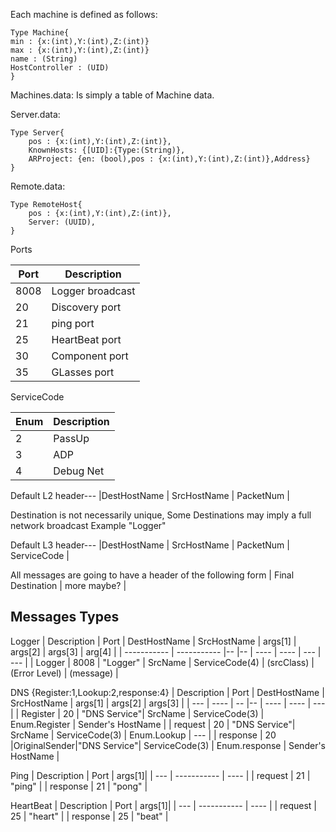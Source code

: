 Each machine is defined as follows:
```
Type Machine{
min : {x:(int),Y:(int),Z:(int)}
max : {x:(int),Y:(int),Z:(int)}
name : (String)
HostController : (UID)
}
```
Machines.data: Is simply a table of Machine data.


Server.data:
```
Type Server{
    pos : {x:(int),Y:(int),Z:(int)},
    KnownHosts: {[UID]:{Type:(String)},
    ARProject: {en: (bool),pos : {x:(int),Y:(int),Z:(int)},Address}
}
```

Remote.data:
```
Type RemoteHost{
    pos : {x:(int),Y:(int),Z:(int)},
    Server: (UUID),
}
```

Ports

| Port | Description |
| --- | ----------- |
| 8008 | Logger broadcast |
| 20   | Discovery port |
| 21   | ping port |
| 25   | HeartBeat port |
| 30 | Component port |
| 35 | GLasses port |

ServiceCode

| Enum | Description |
| ---  | ----------- |
| 2    | PassUp      |
| 3    | ADP         |
| 4    | Debug Net   |

Default L2 header---
|DestHostName  | SrcHostName | PacketNum |

Destination is not necessarily unique, Some Destinations may imply a full network broadcast Example "Logger"

Default L3 header---
|DestHostName  | SrcHostName | PacketNum | ServiceCode |


All messages are going to have a header of the following form
| Final Destination | more maybe? |

Messages Types 
--

Logger
| Description |      Port   | DestHostName  | SrcHostName | args[1]        | args[2]    | args[3]       | arg[4]      |
| ----------- | ----------- |--             |--           | ----           | ----       | ---           | ---         | 
| Logger      | 8008        | "Logger"      | SrcName     | ServiceCode(4) | (srcClass) | (Error Level) | (message)   |

DNS {Register:1,Lookup:2,response:4}
| Description | Port       | DestHostName | SrcHostName | args[1]        | args[2]          | args[3]           |
| ---         | ----       | --           |--           | ----           | ----             | ---               |
| Register    | 20         | "DNS Service"| SrcName     | ServiceCode(3) | Enum.Register    | Sender's HostName |
| request     | 20         | "DNS Service"| SrcName     | ServiceCode(3) | Enum.Lookup      | ---               |
| response    | 20         |OriginalSender|"DNS Service"| ServiceCode(3) | Enum.response    | Sender's HostName |



Ping
| Description   | Port        | args[1]|
| ---           | ----------- | ---- |
| request       | 21          | "ping" |
| response      | 21          |  "pong" |

HeartBeat
| Description | Port | args[1]|
| --- | ----------- | ---- |
| request  | 25  | "heart" |
| response | 25  | "beat" |



